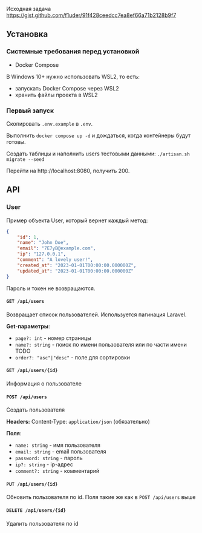 Исходная задача https://gist.github.com/f1uder/91f428ceedcc7ea8ef66a71b2128b9f7

## Установка

### Системные требования перед установкой
- Docker Compose

В Windows 10+ нужно использовать WSL2, то есть:
- запускать Docker Compose через WSL2
- хранить файлы проекта в WSL2


### Первый запуск

Скопировать `.env.example` в `.env`.

Выполнить `docker compose up -d` и дождаться, когда контейнеры будут готовы.

Создать таблицы и наполнить users тестовыми данными: `./artisan.sh migrate --seed`

Перейти на http://localhost:8080, получить 200.


## API

### User

Пример объекта User, который вернет каждый метод:

```json
{
    "id": 1,
    "name": "John Doe",
    "email": "7E7yB@example.com",
    "ip": "127.0.0.1",
    "comment": "A lovely user!",
    "created_at": "2023-01-01T00:00:00.000000Z",
    "updated_at": "2023-01-01T00:00:00.000000Z"
}
```
Пароль и токен не возвращаются.

#### `GET /api/users`
Возвращает список пользователей. Используется пагинация Laravel.

__Get-параметры__:
- `page?: int` - номер страницы
- `name?: string` - поиск по имени пользователя или по части имени
TODO
- `order?: "asc"|"desc"` - поле для сортировки

#### `GET /api/users/{id}`
Информация о пользователе

#### `POST /api/users`
Создать пользователя

__Headers:__
Content-Type: `application/json` (обязательно)

__Поля__:
- `name: string` - имя пользователя
- `email: string` - email пользователя
- `password: string` - пароль 
- `ip?: string` - ip-адрес
- `comment?: string` - комментарий

#### `PUT /api/users/{id}`
Обновить пользователя по id. Поля такие же как в `POST /api/users` выше

#### `DELETE /api/users/{id}`
Удалить пользователя по id